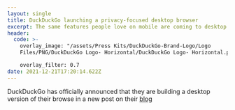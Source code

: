 ```yaml
---
layout: single
title: DuckDuckGo launching a privacy-focused desktop browser
excerpt: The same features people love on mobile are coming to desktop
header:
  code: >-
    overlay_image: "/assets/Press Kits/DuckDuckGo-Brand-Logo/Logo
    Files/PNG/DuckDuckGo Logo- Horizontal/DuckDuckGo Logo- Horizontal.png"

    overlay_filter: 0.7
date: 2021-12-21T17:20:14.622Z
---
```

DuckDuckGo has officially announced that they are building a desktop version of their browse in a new post on their [blog](https://spreadprivacy.com/duckduckgo-2021-review/)